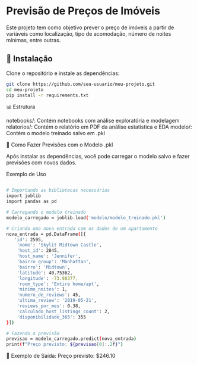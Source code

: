 # Previsão de Preços de Imóveis

Este projeto tem como objetivo prever o preço de imóveis a partir de variáveis como localização, tipo de acomodação, número de noites mínimas, entre outras.

## 📌 Instalação
Clone o repositório e instale as dependências:
```bash
git clone https://github.com/seu-usuario/meu-projeto.git
cd meu-projeto
pip install -r requirements.txt
```

📊 Estrutura

notebooks/: Contém notebooks com análise exploratória e modelagem
relatorios/: Contém o relatório em PDF da análise estatística e EDA
modelo/: Contém o modelo treinado salvo em .pkl


🔮 Como Fazer Previsões com o Modelo .pkl

Após instalar as dependências, você pode carregar o modelo salvo e fazer previsões com novos dados.

Exemplo de Uso
```bash

# Importando as bibliotecas necessárias
import joblib
import pandas as pd

# Carregando o modelo treinado
modelo_carregado = joblib.load('modelo/modelo_treinado.pkl')

# Criando uma nova entrada com os dados de um apartamento
nova_entrada = pd.DataFrame([{
   'id': 2595,
    'nome': 'Skylit Midtown Castle',
    'host_id': 2845,
    'host_name': 'Jennifer',
    'bairro_group': 'Manhattan',
    'bairro': 'Midtown',
    'latitude': 40.75362,
    'longitude': -73.98377,
    'room_type': 'Entire home/apt',
    'minimo_noites': 1,
    'numero_de_reviews': 45,
    'ultima_review': '2019-05-21',
    'reviews_por_mes': 0.38,
    'calculado_host_listings_count': 2,
    'disponibilidade_365': 355
}])

# Fazendo a previsão
previsao = modelo_carregado.predict(nova_entrada)
print(f"Preço previsto: ${previsao[0]:.2f}")

```

📌 Exemplo de Saída:
Preço previsto: $246.10

